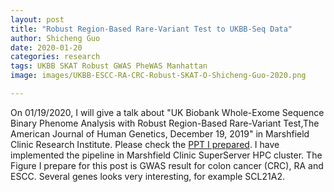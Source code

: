```yaml
---
layout: post
title: "Robust Region-Based Rare-Variant Test to UKBB-Seq Data"
author: Shicheng Guo
date: 2020-01-20
categories: research
tags: UKBB SKAT Robust GWAS PheWAS Manhattan
image: images/UKBB-ESCC-RA-CRC-Robust-SKAT-O-Shicheng-Guo-2020.png

---
```


On 01/19/2020, I will give a talk about "UK Biobank Whole-Exome Sequence Binary Phenome Analysis with Robust Region-Based Rare-Variant Test,The American Journal of Human Genetics, December 19, 2019" in Marshfield Clinic Research Institute. Please check the [PPT I prepared](https://github.com/Shicheng-Guo/Shicheng-Guo.Github.io/blob/master/tutorials/2020/Robust-SKAT-Shicheng-Guo-2020-MCRI.pptx). I have implemented the pipeline in Marshfield Clinic SuperServer HPC cluster. The Figure I prepare for this post is GWAS result for colon cancer (CRC), RA and ESCC. Several genes looks very interesting, for example SCL21A2.



